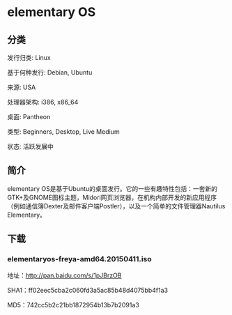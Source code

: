 # elementary OS

## 分类

发行归类: Linux

基于何种发行: Debian, Ubuntu

来源: USA

处理器架构: i386, x86_64

桌面: Pantheon

类型: Beginners, Desktop, Live Medium

状态: 活跃发展中

## 简介

elementary OS是基于Ubuntu的桌面发行。它的一些有趣特性包括：一套新的GTK+及GNOME图标主题，Midori网页浏览器，在机构内部开发的新应用程序（例如通信簿Dexter及邮件客户端Postler），以及一个简单的文件管理器Nautilus Elementary。

## 下载

### elementaryos-freya-amd64.20150411.iso

地址：http://pan.baidu.com/s/1pJBrzOB

SHA1：ff02eec5cba2c060fd3a5ac85b48d4075bb4f1a3

MD5：742cc5b2c21bb1872954b13b7b2091a3